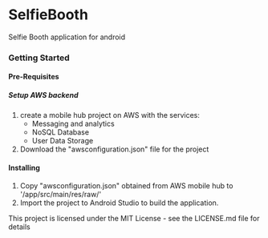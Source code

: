 # SelfieBooth

Selfie Booth application for android

### Getting Started

#### Pre-Requisites

##### Setup AWS backend 
1. create a mobile hub project on AWS with the services:
	- Messaging and analytics 
	- NoSQL Database 
	- User Data Storage
2. Download the "awsconfiguration.json" file for the project


#### Installing

1. Copy "awsconfiguration.json" obtained from AWS mobile hub to '/app/src/main/res/raw/'
2. Import the project to Android Studio to build the application.


This project is licensed under the MIT License - see the LICENSE.md file for details